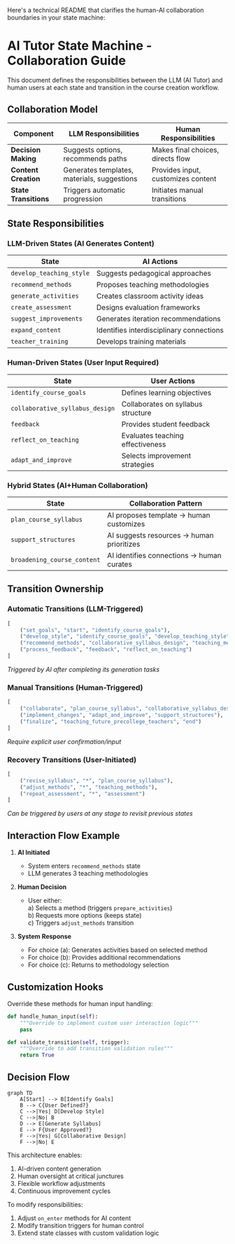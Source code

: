 Here's a technical README that clarifies the human-AI collaboration boundaries in your state machine:

# AI Tutor State Machine - Collaboration Guide

This document defines the responsibilities between the LLM (AI Tutor) and human users at each state and transition in the course creation workflow.

## Collaboration Model
| Component          | LLM Responsibilities                          | Human Responsibilities                  |
|---------------------|-----------------------------------------------|------------------------------------------|
| **Decision Making** | Suggests options, recommends paths            | Makes final choices, directs flow       |
| **Content Creation**| Generates templates, materials, suggestions   | Provides input, customizes content      |
| **State Transitions**| Triggers automatic progression              | Initiates manual transitions            |

## State Responsibilities

### LLM-Driven States (AI Generates Content)
| State                              | AI Actions                                 |
|------------------------------------|--------------------------------------------|
| `develop_teaching_style`           | Suggests pedagogical approaches            |
| `recommend_methods`                | Proposes teaching methodologies            |
| `generate_activities`              | Creates classroom activity ideas          |
| `create_assessment`                | Designs evaluation frameworks              |
| `suggest_improvements`             | Generates iteration recommendations       |
| `expand_content`                   | Identifies interdisciplinary connections  |
| `teacher_training`                 | Develops training materials               |

### Human-Driven States (User Input Required)
| State                              | User Actions                              |
|------------------------------------|-------------------------------------------|
| `identify_course_goals`            | Defines learning objectives               |
| `collaborative_syllabus_design`    | Collaborates on syllabus structure        |
| `feedback`                         | Provides student feedback                 |
| `reflect_on_teaching`              | Evaluates teaching effectiveness          |
| `adapt_and_improve`                | Selects improvement strategies            |

### Hybrid States (AI+Human Collaboration)
| State                              | Collaboration Pattern                     |
|------------------------------------|-------------------------------------------|
| `plan_course_syllabus`             | AI proposes template → human customizes   |
| `support_structures`               | AI suggests resources → human prioritizes |
| `broadening_course_content`        | AI identifies connections → human curates |

## Transition Ownership

### Automatic Transitions (LLM-Triggered)
```python
[
    ("set_goals", "start", "identify_course_goals"),
    ("develop_style", "identify_course_goals", "develop_teaching_style"),
    ("recommend_methods", "collaborative_syllabus_design", "teaching_methods"),
    ("process_feedback", "feedback", "reflect_on_teaching")
]
```
*Triggered by AI after completing its generation tasks*

### Manual Transitions (Human-Triggered)
```python
[
    ("collaborate", "plan_course_syllabus", "collaborative_syllabus_design"),
    ("implement_changes", "adapt_and_improve", "support_structures"),
    ("finalize", "teaching_future_precollege_teachers", "end")
]
```
*Require explicit user confirmation/input*

### Recovery Transitions (User-Initiated)
```python
[
    ("revise_syllabus", "*", "plan_course_syllabus"),
    ("adjust_methods", "*", "teaching_methods"),
    ("repeat_assessment", "*", "assessment")
]
```
*Can be triggered by users at any stage to revisit previous states*

## Interaction Flow Example
1. **AI Initiated**  
   - System enters `recommend_methods` state  
   - LLM generates 3 teaching methodologies  

2. **Human Decision**  
   - User either:  
     a) Selects a method (triggers `prepare_activities`)  
     b) Requests more options (keeps state)  
     c) Triggers `adjust_methods` transition  

3. **System Response**  
   - For choice (a): Generates activities based on selected method  
   - For choice (b): Provides additional recommendations  
   - For choice (c): Returns to methodology selection  

## Customization Hooks
Override these methods for human input handling:
```python
def handle_human_input(self):
    """Override to implement custom user interaction logic"""
    pass

def validate_transition(self, trigger):
    """Override to add transition validation rules"""
    return True
```

## Decision Flow
```mermaid
graph TD
    A[Start] --> B[Identify Goals]
    B --> C{User Defined?}
    C -->|Yes| D[Develop Style]
    C -->|No| B
    D --> E[Generate Syllabus]
    E --> F{User Approved?}
    F -->|Yes| G[Collaborative Design]
    F -->|No| E
```

This architecture enables:  
1. AI-driven content generation  
2. Human oversight at critical junctures  
3. Flexible workflow adjustments  
4. Continuous improvement cycles  

To modify responsibilities:  
1. Adjust `on_enter` methods for AI content  
2. Modify transition triggers for human control  
3. Extend state classes with custom validation logic
